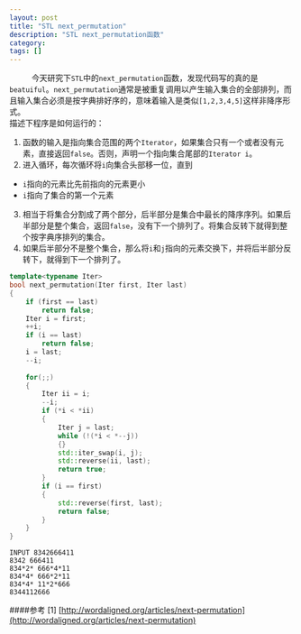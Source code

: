 ```yaml
---
layout: post
title: "STL next_permutation"
description: "STL next_permutation函数"
category: 
tags: []
---
```


&nbsp;&nbsp;&nbsp;&nbsp;&nbsp;&nbsp;&nbsp;&nbsp;&nbsp;&nbsp;今天研究下`STL`中的`next_permutation`函数，发现代码写的真的是`beatuiful`。`next_permutation`通常是被重复调用以产生输入集合的全部排列，而且输入集合必须是按字典排好序的，意味着输入是类似`[1,2,3,4,5]`这样非降序形式。  
描述下程序是如何运行的：  
1.  函数的输入是指向集合范围的两个`Iterator`，如果集合只有一个或者没有元素，直接返回`false`。否则，声明一个指向集合尾部的`Iterator i`。  
2.  进入循环，每次循环将`i`向集合头部移一位，直到  
-  `i`指向的元素比先前指向的元素更小  
-  `i`指向了集合的第一个元素  
3.  相当于将集合分割成了两个部分，后半部分是集合中最长的降序序列。如果后半部分是整个集合，返回`false`，没有下一个排列了。将集合反转下就得到整个按字典序排列的集合。  
4.  如果后半部分不是整个集合，那么将`i`和`j`指向的元素交换下，并将后半部分反转下，就得到下一个排列了。  

```c++
template<typename Iter>
bool next_permutation(Iter first, Iter last)
{
    if (first == last)
        return false;
    Iter i = first;
    ++i;
    if (i == last)
        return false;
    i = last;
    --i;
        
    for(;;)
    {
        Iter ii = i;
        --i;
        if (*i < *ii)
        {
            Iter j = last;
            while (!(*i < *--j))
            {}
            std::iter_swap(i, j);
            std::reverse(ii, last);
            return true;
        }
        if (i == first)
        {
            std::reverse(first, last);
            return false;
        }
    }
}
```

`INPUT 8342666411`  
`8342 666411`  
`834*2* 666*4*11`  
`834*4* 666*2*11`  
`834*4* 11*2*666`  
`8344112666`  

####参考
[1] [http://wordaligned.org/articles/next-permutation](http://wordaligned.org/articles/next-permutation)
